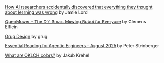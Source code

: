 [How AI researchers accidentally discovered that everything they thought about learning was wrong](https://nearlyright.com/how-ai-researchers-accidentally-discovered-that-everything-they-thought-about-learning-was-wrong/) by Jamie Lord

[OpenMower - The DIY Smart Mowing Robot for Everyone](https://github.com/ClemensElflein/OpenMower) by Clemens Elflein

[Grug Design](https://www.grug.design/know) by grug

[Essential Reading for Agentic Engineers - August 2025](https://steipete.me/posts/2025/essential-reading-august-2025) by Peter Steinberger

[What are OKLCH colors?](https://jakub.kr/components/oklch-colors) by Jakub Krehel
